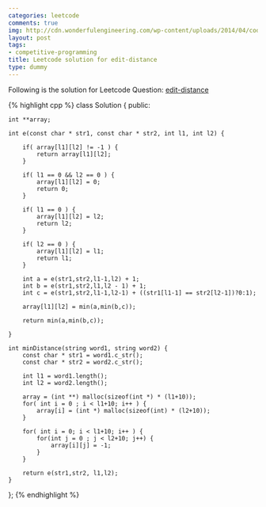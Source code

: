 ```yaml
---
categories: leetcode
comments: true
img: http://cdn.wonderfulengineering.com/wp-content/uploads/2014/04/code-wallpaper-6.png
layout: post
tags:
- competitive-programming
title: Leetcode solution for edit-distance
type: dummy
---
```


Following is the solution for Leetcode Question: [edit-distance](https://leetcode.com/problems/edit-distance/)

{% highlight cpp %}
class Solution {
public:

    int **array;

    int e(const char * str1, const char * str2, int l1, int l2) {
        
        if( array[l1][l2] != -1 ) {
            return array[l1][l2];
        }
        
        if( l1 == 0 && l2 == 0 ) {
            array[l1][l2] = 0;
            return 0;
        }
        
        if( l1 == 0 ) {
            array[l1][l2] = l2;
            return l2;
        }
        
        if( l2 == 0 ) {
            array[l1][l2] = l1;
            return l1;
        }
        
        int a = e(str1,str2,l1-1,l2) + 1;
        int b = e(str1,str2,l1,l2 - 1) + 1;
        int c = e(str1,str2,l1-1,l2-1) + ((str1[l1-1] == str2[l2-1])?0:1);
        
        array[l1][l2] = min(a,min(b,c));
        
        return min(a,min(b,c));
        
    }

    int minDistance(string word1, string word2) {
        const char * str1 = word1.c_str();
        const char * str2 = word2.c_str();
        
        int l1 = word1.length();
        int l2 = word2.length();
        
        array = (int **) malloc(sizeof(int *) * (l1+10));
        for( int i = 0 ; i < l1+10; i++ ) {
            array[i] = (int *) malloc(sizeof(int) * (l2+10));
        }
        
        for( int i = 0; i < l1+10; i++ ) {
            for(int j = 0 ; j < l2+10; j++) {
                array[i][j] = -1;
            }
        }
        
        return e(str1,str2, l1,l2);
    }
};
{% endhighlight %}